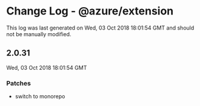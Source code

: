 # Change Log - @azure/extension

This log was last generated on Wed, 03 Oct 2018 18:01:54 GMT and should not be manually modified.

## 2.0.31
Wed, 03 Oct 2018 18:01:54 GMT

### Patches

- switch to monorepo

